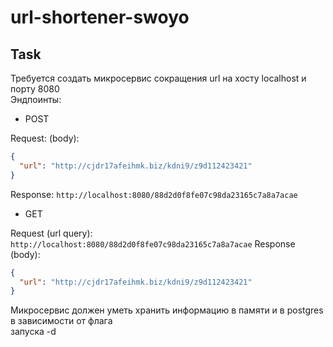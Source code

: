 # url-shortener-swoyo

## Task

Требуется создать микросервис сокращения url на хосту localhost и порту 8080<br>
Эндпоинты:<br>
* POST

Request: (body): 
```json
{
  "url": "http://cjdr17afeihmk.biz/kdni9/z9d112423421"
}
```
Response: `http://localhost:8080/88d2d0f8fe07c98da23165c7a8a7acae`
* GET

Request (url query): `http://localhost:8080/88d2d0f8fe07c98da23165c7a8a7acae`
Response (body): 
```json
{
  "url": "http://cjdr17afeihmk.biz/kdni9/z9d112423421"
}
```

Микросервис должен уметь хранить информацию в памяти и в postgres в зависимости от флага  
запуска -d